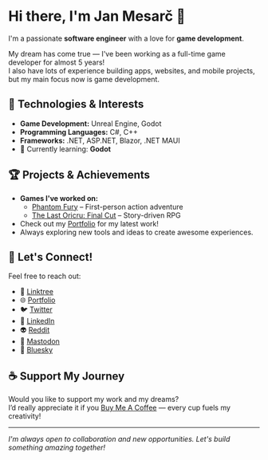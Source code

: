 # Hi there, I'm Jan Mesarč 👋

I'm a passionate **software engineer** with a love for **game development**.

My dream has come true — I've been working as a full-time game developer for almost 5 years!  
I also have lots of experience building apps, websites, and mobile projects, but my main focus now is game development.

## 🚀 Technologies & Interests

- **Game Development:** Unreal Engine, Godot
- **Programming Languages:** C#, C++
- **Frameworks:** .NET, ASP.NET, Blazor, .NET MAUI
- 🌱 Currently learning: **Godot**

## 🏆 Projects & Achievements

- **Games I've worked on:**
  - [Phantom Fury](https://store.steampowered.com/app/1733240/Phantom_Fury/) – First-person action adventure
  - [The Last Oricru: Final Cut](https://store.steampowered.com/app/1663640/The_Last_Oricru__Final_Cut/) – Story-driven RPG
- Check out my [Portfolio](https://janmesarc.online/) for my latest work!
- Always exploring new tools and ideas to create awesome experiences.

## 🤝 Let's Connect!

Feel free to reach out:

- 🔗 [Linktree](https://linktr.ee/jan.mesarc)
- 🌐 [Portfolio](https://janmesarc.online/)
- 🐦 [Twitter](https://twitter.com/jame581)
- 💼 [LinkedIn](https://www.linkedin.com/in/jan-mesarc/)
- 👽 [Reddit](https://www.reddit.com/user/jame_581)
- 🐘 [Mastodon](https://mastodon.gamedev.place/@jame_581)
- 🌌 [Bluesky](https://bsky.app/profile/jame581.bsky.social)

## ☕ Support My Journey

Would you like to support my work and my dreams?  
I’d really appreciate it if you [Buy Me A Coffee](https://www.buymeacoffee.com/jame581) — every cup fuels my creativity!

---

_I'm always open to collaboration and new opportunities. Let's build something amazing together!_
